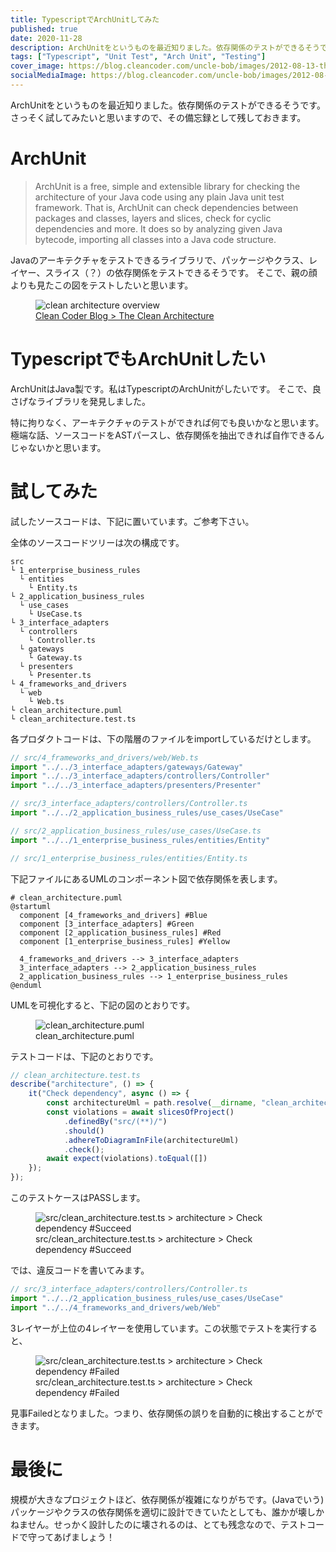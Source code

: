 ```yaml
---
title: TypescriptでArchUnitしてみた
published: true
date: 2020-11-28
description: ArchUnitをというものを最近知りました。依存関係のテストができるそうです。さっそく試してみたいと思いますので、その備忘録として残しておきます。
tags: ["Typescript", "Unit Test", "Arch Unit", "Testing"]
cover_image: https://blog.cleancoder.com/uncle-bob/images/2012-08-13-the-clean-architecture/CleanArchitecture.jpg
socialMediaImage: https://blog.cleancoder.com/uncle-bob/images/2012-08-13-the-clean-architecture/CleanArchitecture.jpg
---
```


ArchUnitをというものを最近知りました。依存関係のテストができるそうです。さっそく試してみたいと思いますので、その備忘録として残しておきます。

<!--  TODO: TOC -->

# ArchUnit

<iframely-embed url="https://www.archunit.org/"></iframely-embed>

> ArchUnit is a free, simple and extensible library for checking the architecture of your Java code using any plain Java unit test framework. That is, ArchUnit can check dependencies between packages and classes, layers and slices, check for cyclic dependencies and more. It does so by analyzing given Java bytecode, importing all classes into a Java code structure.

Javaのアーキテクチャをテストできるライブラリで、パッケージやクラス、レイヤー、スライス（？）の依存関係をテストできるそうです。
そこで、親の顔よりも見たこの図をテストしたいと思います。

<figure title="Clean Coder Blog > The Clean Architecture">
<img alt="clean architecture overview" src="https://blog.cleancoder.com/uncle-bob/images/2012-08-13-the-clean-architecture/CleanArchitecture.jpg">
<figcaption><a href="https://blog.cleancoder.com/uncle-bob/2012/08/13/the-clean-architecture.html">Clean Coder Blog > The Clean Architecture</a></figcaption>
</figure>

# TypescriptでもArchUnitしたい

ArchUnitはJava製です。私はTypescriptのArchUnitがしたいです。
そこで、良さげなライブラリを発見しました。

<iframely-embed url="https://github.com/MaibornWolff/ts-arch"></iframely-embed>

特に拘りなく、アーキテクチャのテストができれば何でも良いかなと思います。
極端な話、ソースコードをASTパースし、依存関係を抽出できれば自作できるんじゃないかと思います。

# 試してみた

試したソースコードは、下記に置いています。ご参考下さい。

<iframely-embed url="https://github.com/Silver-birder/try-archunit"></iframely-embed>

全体のソースコードツリーは次の構成です。

```
src
└ 1_enterprise_business_rules
  └ entities
    └ Entity.ts
└ 2_application_business_rules
  └ use_cases
    └ UseCase.ts
└ 3_interface_adapters
  └ controllers
    └ Controller.ts
  └ gateways
    └ Gateway.ts
  └ presenters
    └ Presenter.ts
└ 4_frameworks_and_drivers
  └ web
    └ Web.ts
└ clean_architecture.puml
└ clean_architecture.test.ts
```

各プロダクトコードは、下の階層のファイルをimportしているだけとします。

```typescript
// src/4_frameworks_and_drivers/web/Web.ts
import "../../3_interface_adapters/gateways/Gateway"
import "../../3_interface_adapters/controllers/Controller"
import "../../3_interface_adapters/presenters/Presenter"
```

```typescript
// src/3_interface_adapters/controllers/Controller.ts
import "../../2_application_business_rules/use_cases/UseCase"
```

```typescript
// src/2_application_business_rules/use_cases/UseCase.ts
import "../../1_enterprise_business_rules/entities/Entity"
```

```typescript
// src/1_enterprise_business_rules/entities/Entity.ts
```

下記ファイルにあるUMLのコンポーネント図で依存関係を表します。

```
# clean_architecture.puml
@startuml
  component [4_frameworks_and_drivers] #Blue
  component [3_interface_adapters] #Green
  component [2_application_business_rules] #Red
  component [1_enterprise_business_rules] #Yellow

  4_frameworks_and_drivers --> 3_interface_adapters
  3_interface_adapters --> 2_application_business_rules
  2_application_business_rules --> 1_enterprise_business_rules
@enduml
```

UMLを可視化すると、下記の図のとおりです。

<figure title="clean_architecture.puml">
<img alt="clean_architecture.puml" src="https://res.cloudinary.com/silverbirder/image/upload/v1614430164/silver-birder.github.io/blog/clean_architecture.puml.png">
<figcaption>clean_architecture.puml</figcaption>
</figure>

テストコードは、下記のとおりです。

```typescript
// clean_architecture.test.ts
describe("architecture", () => {
    it("Check dependency", async () => {
        const architectureUml = path.resolve(__dirname, "clean_architecture.puml");
        const violations = await slicesOfProject()
            .definedBy("src/(**)/")
            .should()
            .adhereToDiagramInFile(architectureUml)
            .check();
        await expect(violations).toEqual([])
    });
});
```

このテストケースはPASSします。
<figure title="src/clean_architecture.test.ts > architecture > Check dependency #Succeed">
<img alt="src/clean_architecture.test.ts > architecture > Check dependency #Succeed" src="https://res.cloudinary.com/silverbirder/image/upload/v1614430233/silver-birder.github.io/blog/src_clean_architecture_test_ts_architecture_check_dependency_succeed.png">
<figcaption>src/clean_architecture.test.ts > architecture > Check dependency #Succeed</figcaption>
</figure>

では、違反コードを書いてみます。

```typescript
// src/3_interface_adapters/controllers/Controller.ts
import "../../2_application_business_rules/use_cases/UseCase"
import "../../4_frameworks_and_drivers/web/Web"
```

3レイヤーが上位の4レイヤーを使用しています。この状態でテストを実行すると、

<figure title="src/clean_architecture.test.ts > architecture > Check dependency #Failed">
<img alt="src/clean_architecture.test.ts > architecture > Check dependency #Failed" src="https://res.cloudinary.com/silverbirder/image/upload/v1614430292/silver-birder.github.io/blog/src_clean_architecture_test_ts_architecture_check_dependency_failed.png">
<figcaption>src/clean_architecture.test.ts > architecture > Check dependency #Failed</figcaption>
</figure>

見事Failedとなりました。つまり、依存関係の誤りを自動的に検出することができます。

# 最後に
規模が大きなプロジェクトほど、依存関係が複雑になりがちです。(Javaでいう) パッケージやクラスの依存関係を適切に設計できていたとしても、誰かが壊しかねません。せっかく設計したのに壊されるのは、とても残念なので、テストコードで守ってあげましょう！
